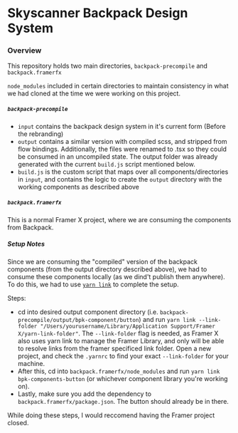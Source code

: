 # Skyscanner Backpack Design System

### Overview

This repository holds two main directories, `backpack-precompile` and `backpack.framerfx`

`node_modules` included in certain directories to maintain consistency in what we had cloned at the time we were working on this project.

##### `backpack-precompile`

- `input` contains the backpack design system in it's current form (Before the rebranding)
- `output` contains a similar version with compiled scss, and stripped from flow bindings. Additionally, the files were renamed to .tsx so they could be consumed in an uncompiled state. The output folder was already generated with the current `build.js` script mentioned below.
- `build.js` is the custom script that maps over all components/directories in `input`, and contains the logic to create the `output` directory with the working components as described above

##### `backpack.framerfx`

This is a normal Framer X project, where we are consuming the components from Backpack.

##### Setup Notes

Since we are consuming the "compiled" version of the backpack components (from the output directory described above), we had to consume these components locally (as we dind't publish them anywhere). To do this, we had to use [`yarn link`](https://yarnpkg.com/lang/en/docs/cli/link/) to complete the setup.

Steps:

- cd into desired output component directory (i.e. `backpack-precompile/output/bpk-component/button`) and run `yarn link --link-folder "/Users/yourusername/Library/Application Support/Framer X/yarn-link-folder"`. The `--link-folder` flag is needed, as Framer X also uses yarn link to manage the Framer Library, and only will be able to resolve links from the framer specificed link folder. Open a new project, and check the `.yarnrc` to find your exact `--link-folder` for your machine.
- After this, cd into `backpack.framerfx/node_modules` and run `yarn link bpk-components-button` (or whichever component library you're working on).
- Lastly, make sure you add the dependency to `backpack.framerfx/package.json`. The button should already be in there.

While doing these steps, I would reccomend having the Framer project closed.
